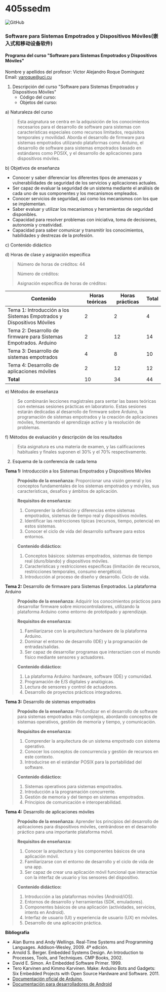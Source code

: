 # 405ssedm
![GitHub](https://img.shields.io/github/license/varoque/405ssedm) 
### Software para Sistemas Empotrados y Dispositivos Móviles(嵌入式和移动设备软件)

#### Programa del curso "Software para Sistemas Empotrados y Dispositivos Móviles"

Nombre y apellidos del profesor: Victor Alejandro Roque Dominguez  
Email: <varoque@uci.cu>

1. Descripción del curso "Software para Sistemas Empotrados y Dispositivos Móviles"
   - Código del curso:
   - Objetos del curso:

a) Naturaleza del curso

>Esta asignatura se centra en la adquisición de los conocimientos necesarios para el desarrollo de software para sistemas con características especiales como recursos limitados, requisitos temporales y movilidad. Aborda el desarrollo de firmware para sistemas empotrados utilizando plataformas como Arduino, el desarrollo de software para sistemas empotrados basado en estándares como POSIX, y el desarrollo de aplicaciones para dispositivos móviles.

b) Objetivos de enseñanza

- Conocer y saber diferenciar los diferentes tipos de amenazas y vulnerabilidades de seguridad de los servicios y aplicaciones actuales.
- Ser capaz de evaluar la seguridad de un sistema mediante el análisis de cada uno de sus componentes y los mecanismos empleados.
- Conocer servicios de seguridad, así como los mecanismos con los que se implementan.
- Saber evaluar y utilizar los mecanismos y herramientas de seguridad disponibles.
- Capacidad para resolver problemas con iniciativa, toma de decisiones, autonomía y creatividad.
- Capacidad para saber comunicar y transmitir los conocimientos, habilidades y destrezas de la profesión.

c) Contenido didáctico

d) Horas de clase y asignación específica

>Número de horas de créditos: 44
>
>
>Número de créditos:
>
>Asignación específica de horas de créditos:

| **Contenido**                                                    | **Horas teóricas** | **Horas prácticas** | **Total**| 
| ------------------------------------------------------------ | -------------- | --------------- | ----- |
| Tema 1: Introducción a los Sistemas Empotrados y Dispositivos Móviles | 2              | 2               | 4     |
| Tema 2: Desarrollo de firmware para Sistemas Empotrados. Arduino | 2              | 12              | 14    |
| Tema 3: Desarrollo de sistemas empotrados                | 4              | 8               | 10    |
| Tema 4: Desarrollo de aplicaciones móviles               | 2              | 12              | 12    |
| **Total**                                                    | 10             | 34              | 44    |

e) Métodos de enseñanza

> Se combinarán lecciones magistrales para sentar las bases teóricas con extensas sesiones prácticas en laboratorio. Estas sesiones estarán dedicadas al desarrollo de firmware sobre Arduino, la programación de sistemas empotrados y la creación de aplicaciones móviles, fomentando el aprendizaje activo y la resolución de problemas.

f) Métodos de evaluación y descripción de los resultados

> Esta asignatura es una materia de examen, y las calificaciones habituales y finales suponen el 30% y el 70% respectivamente.

2. Esquema de la conferencia de cada tema

**Tema 1:** Introducción a los Sistemas Empotrados y Dispositivos Móviles

>**Propósito de la enseñanza:** Proporcionar una visión general y los conceptos fundamentales de los sistemas empotrados y móviles, sus características, desafíos y ámbitos de aplicación.

>**Requisitos de enseñanza:**
> 1. Comprender la definición y diferencias entre sistemas empotrados, sistemas de tiempo real y dispositivos móviles.
> 2. Identificar las restricciones típicas (recursos, tiempo, potencia) en estos sistemas.
> 3. Conocer el ciclo de vida del desarrollo software para estos entornos.

> **Contenido didáctico:**
> 1. Conceptos básicos: sistemas empotrados, sistemas de tiempo real (duro/blando) y dispositivos móviles.
> 2. Características y restricciones específicas (limitación de recursos, restricciones temporales, consumo energético).
> 3. Introducción al proceso de diseño y desarrollo. Ciclo de vida.

**Tema 2:** Desarrollo de firmware para Sistemas Empotrados. La plataforma Arduino

> **Propósito de la enseñanza:** Adquirir los conocimientos prácticos para desarrollar firmware sobre microcontroladores, utilizando la plataforma Arduino como entorno de prototipado y aprendizaje.

> **Requisitos de enseñanza:**
> 1. Familiarizarse con la arquitectura hardware de la plataforma Arduino.
> 2. Dominar el entorno de desarrollo (IDE) y la programación de entradas/salidas.
> 3. Ser capaz de desarrollar programas que interactúen con el mundo físico mediante sensores y actuadores.

> **Contenido didáctico:**
> 1. La plataforma Arduino: hardware, software (IDE) y comunidad.
> 2. Programación de E/S digitales y analógicas.
> 3. Lectura de sensores y control de actuadores.
> 4. Desarrollo de proyectos prácticos integradores.

**Tema 3:** Desarrollo de sistemas empotrados

> **Propósito de la enseñanza:** Profundizar en el desarrollo de software para sistemas empotrados más complejos, abordando conceptos de sistemas operativos, gestión de memoria y tiempo, y comunicación.

> **Requisitos de enseñanza:**
> 1. Comprender la arquitectura de un sistema empotrado con sistema operativo.
> 2. Conocer los conceptos de concurrencia y gestión de recursos en este contexto.
> 3. Introducirse en el estándar POSIX para la portabilidad del software.

> **Contenido didáctico:**
> 1. Sistemas operativos para sistemas empotrados.
> 2. Introducción a la programación concurrente.
> 3. Gestión de memoria y del tiempo en sistemas empotrados.
> 4. Principios de comunicación e interoperabilidad.

**Tema 4:** Desarrollo de aplicaciones móviles

> **Propósito de la enseñanza:** Aprender los principios del desarrollo de aplicaciones para dispositivos móviles, centrándose en el desarrollo práctico para una importante plataforma móvil.

> **Requisitos de enseñanza:**
> 1. Conocer la arquitectura y los componentes básicos de una aplicación móvil.
> 2. Familiarizarse con el entorno de desarrollo y el ciclo de vida de una app.
> 3. Ser capaz de crear una aplicación móvil funcional que interactúe con la interfaz de usuario y los sensores del dispositivo.

> **Contenido didáctico:**
> 1. Introducción a las plataformas móviles (Android/iOS).
> 2. Entornos de desarrollo y herramientas (SDK, emuladores).
> 3. Componentes básicos de una aplicación (actividades, servicios, intents en Android).
> 4. Interfaz de usuario (UI) y experiencia de usuario (UX) en móviles.
> 5. Desarrollo de una aplicación práctica.

**Bibliografía**

- Alan Burns and Andy Wellings. Real-Time Systems and Programming Languages. Addison-Wesley, 2009. 4ª edición.
- Arnold S. Berger. Embedded Systems Design. An Introduction to Processes, Tools, and Techniques. CMP Books, 2002.
- David E. Simon. An Embedded Software Primer. 1999.
- Tero Karvinen and Kimmo Karvinen. Make: Arduino Bots and Gadgets: Six Embedded Projects with Open Source Hardware and Software. 2011.
- [Documentación oficial de Arduino.](https://docs.arduino.cc/)
- [Documentación para desarrolladores de Android](https://developer.android.com/)

